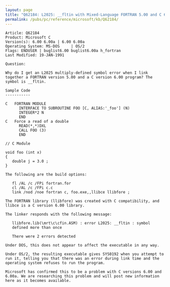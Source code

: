 ```yaml
---
layout: page
title: "Q62184: L2025: __fltin with Mixed-Language FORTRAN 5.00 and C 6.00"
permalink: /pubs/pc/reference/microsoft/kb/Q62184/
---
```


	Article: Q62184
	Product: Microsoft C
	Version(s): 6.00 6.00a | 6.00 6.00a
	Operating System: MS-DOS     | OS/2
	Flags: ENDUSER | buglist6.00 buglist6.00a h_fortran
	Last Modified: 19-JAN-1991
	
	Question:
	
	Why do I get an L2025 multiply-defined symbol error when I link
	together a FORTRAN version 5.00 and a C version 6.00 program? The
	symbol is __fltin.
	
	Sample Code
	-----------
	
	C   FORTRAN MODULE
	      INTERFACE TO SUBROUTINE FOO [C, ALIAS:'_foo'] (N)
	      INTEGER*2 N
	      END
	C   Force a read of a double
	      READ(*,*)DXL
	      CALL FOO (3)
	      END
	
	// C Module
	
	void foo (int x)
	{
	   double j = 3.0 ;
	}
	
	The following are the build options:
	
	   fl /AL /c /FPi fortran.for
	   cl /AL /c /FPi c.c
	   link /nod /noe fortran c, foo.exe,,llibce llibfore ;
	
	The FORTRAN library (llibfore) was created with C compatibility, and
	llibce is a C version 6.00 library.
	
	The linker responds with the following message:
	
	   llibfore.lib(\mrt\c\cfin.ASM) : error L2025: __fltin : symbol
	   defined more than once
	
	   There were 2 errors detected
	
	Under DOS, this does not appear to affect the executable in any way.
	
	Under OS/2, the resulting executable gives SYS0192 when you attempt to
	run it, telling you that there was an error during link time and the
	operating system refuses to run the program.
	
	Microsoft has confirmed this to be a problem with C versions 6.00 and
	6.00a. We are researching this problem and will post new information
	here as it becomes available.
